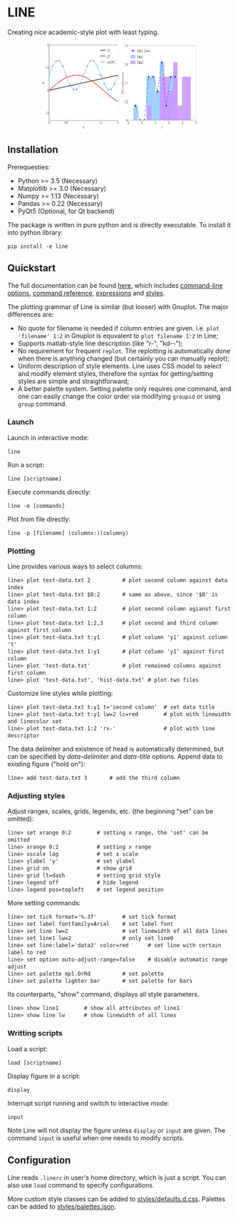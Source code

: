 # LINE

Creating nice academic-style plot with least typing.

<div style="display:flex; flex-direction: row; justify-content: center; align-items: center">
<img width="35%" height="200" src="doc/plot1.png">
<img width="35%" height="200" src="doc/plot2.png">
</div>

## Installation

Prerequesties:

- Python >= 3.5 (Necessary)
- Matplotlib >= 3.0 (Necessary)
- Numpy >= 1.13 (Necessary)
- Pandas >= 0.22 (Necessary)
- PyQt5 (Optional, for Qt backend)

The package is written in pure python and is directly executable. To install it into python library:

    pip install -e line

## Quickstart

The full documentation can be found [here](doc/doc.md), which includes [command-line options](doc/doc.md#command-line-options), [command reference](doc/doc.md#command-reference), [expressions](doc/doc.md#expressions) and [styles](doc/doc.md#styles).

The plotting grammar of Line is similar (but looser) with Gnuplot. The major differences are:
- No quote for filename is needed if column entries are given. i.e. `plot 'filename' 1:2` in Gnuplot is equvalent to `plot filename 1:2` in Line;
- Supports matlab-style line description (like "r-", "kd--");
- No requirement for frequent `replot`. The replotting is automatically done when there is anything changed (but certainly you can manually replot);
- Uniform description of style elements. Line uses CSS model to select and modify element styles, therefore the syntax for getting/setting styles are simple and straightforward;
- A better palette system. Setting palette only requires one command, and one can easily change the color order via modifying `groupid` or using `group` command.

### Launch

Launch in interactive mode:

    line

Run a script:

    line [scriptname]

Execute commands directly:

    line -e [commands]

Plot from file directly:

    line -p [filename] (columnx:)(columny)


### Plotting

Line provides various ways to select columns:

    line> plot test-data.txt 2          # plot second column against data index
    line> plot test-data.txt $0:2       # same as above, since '$0' is data index
    line> plot test-data.txt 1:2        # plot second column agianst first column
    line> plot test-data.txt 1:2,3      # plot second and third column against first column
    line> plot test-data.txt t:y1       # plot column 'y1' against column 't'
    line> plot test-data.txt 1:y1       # plot column 'y1' against first column
    line> plot 'test-data.txt'          # plot remained columns against first column
    line> plot 'test-data.txt', 'hist-data.txt' # plot two files

Customize line styles while plotting:

    line> plot test-data.txt t:y1 t='second column'  # set data title
    line> plot test-data.txt t:y1 lw=2 lc=red        # plot with linewidth and linecolor set
    line> plot test-data.txt 1:2 'rx-'               # plot with line descriptor
    

The data delimiter and existence of head is automatically determined, but can be specified by *data-delimiter* and *data-title* options.
Append data to existing figure ("hold on"):

    line> add test-data.txt 3       # add the third column

### Adjusting styles

Adjust ranges, scales, grids, legends, etc. (the beginning "set" can be omitted):

    line> set xrange 0:2        # setting x range, the 'set' can be omitted
    line> xrange 0:2            # setting x range
    line> xscale log            # set x scale
    line> ylabel 'y'            # set ylabel
    line> grid on               # show grid
    line> grid lt=dash          # setting grid style
    line> legend off            # hide legend
    line> legend pos=topleft    # set legend position

More setting commands:

    line> set tick format='%.3f'        # set tick format
    line> set label fontfamily=Arial    # set label font
    line> set line lw=2                 # set linewidth of all data lines
    line> set line1 lw=2                # only set line0
    line> set line:label='data3' color=red      # set line with certain label to red
    line> set option auto-adjust-range=false    # disable automatic range adjust
    line> set palette mpl.OrRd          # set palette
    line> set palette lighter bar       # set palette for bars

Its counterparts, "show" command, displays all style parameters.

    line> show line1        # show all attributes of line1
    line> show line lw      # show linewidth of all lines

### Writting scripts

Load a script:

    load [scriptname]

Display figure in a script:

    display

Interrupt script running and switch to interactive mode:

    input

Note Line will not display the figure unless `display` or `input` are given. The command `input` is useful when one needs to modify scripts.


## Configuration

Line reads `.linerc` in user's home directory, which is just a script. You can also use `load` command to specify configurations.

More custom style classes can be added to [styles/defaults.d.css](line/styles/defaults.d.css). Palettes can be added to [styles/palettes.json](line/styles/palettes.json).
